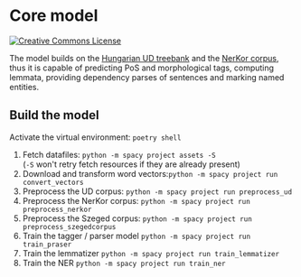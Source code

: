# Core model


<a rel="license" href="https://creativecommons.org/licenses/by-nc-sa/4.0/"><img alt="Creative Commons License" style="border-width:0" src="https://i.creativecommons.org/l/by-nc-sa/4.0/88x31.png" /></a>



The model builds on the [Hungarian UD treebank](https://github.com/UniversalDependencies/UD_Hungarian-Szeged) and the [NerKor corpus](https://github.com/UniversalDependencies/UD_Hungarian-Szeged), thus it is capable of predicting PoS and morphological tags, computing lemmata, providing dependency parses of sentences and marking named entities.

## Build the model

Activate the virtual environment: `poetry shell`

1. Fetch datafiles: `python -m spacy project assets -S` <br/>
   (`-S` won't retry fetch resources if they are already present)
2. Download and transform word vectors:`python -m spacy project run convert_vectors`
3. Preprocess the UD corpus: `python -m spacy project run preprocess_ud`
4. Preprocess the NerKor corpus: `python -m spacy project run preprocess_nerkor`
5. Preprocess the Szeged corpus: `python -m spacy project run preprocess_szegedcorpus`
6. Train the tagger / parser model `python -m spacy project run train_praser`
7. Train the lemmatizer `python -m spacy project run train_lemmatizer`
8. Train the NER `python -m spacy project run train_ner`




